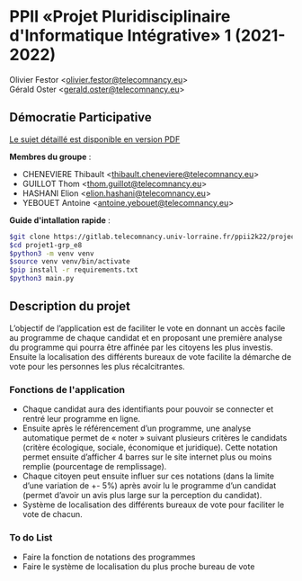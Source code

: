 # PPII «Projet Pluridisciplinaire d'Informatique Intégrative» 1 (2021-2022)

Olivier Festor <<olivier.festor@telecomnancy.eu>>  
Gérald Oster <<gerald.oster@telecomnancy.eu>>  

## Démocratie Participative

[Le sujet détaillé est disponible en version PDF](./Projet_2021_DP.pdf)

**Membres du groupe** :  

* CHENEVIERE Thibault <<thibault.cheneviere@telecomnancy.eu>>  
* GUILLOT Thom <<thom.guillot@telecomnancy.eu>>  
* HASHANI Elion <<elion.hashani@telecomnancy.eu>>  
* YEBOUET Antoine <<antoine.yebouet@telecomnancy.eu>>  

**Guide d'intallation rapide** :  

``` bash
$git clone https://gitlab.telecomnancy.univ-lorraine.fr/ppii2k22/project1-grp_e8.git
$cd projet1-grp_e8
$python3 -m venv venv
$source venv venv/bin/activate
$pip install -r requirements.txt
$python3 main.py
```

## **Description du projet**

L’objectif de l’application est de faciliter le vote en donnant un accès facile au programme de chaque candidat et en proposant une première analyse du programme qui pourra être affinée par les citoyens les plus investis. Ensuite la localisation des différents bureaux de vote facilite la démarche de vote pour les personnes les plus récalcitrantes.

### **Fonctions de l'application**

* Chaque candidat aura des identifiants pour pouvoir se connecter et rentré leur programme en ligne.
* Ensuite après le référencement d’un programme, une analyse automatique permet de « noter » suivant plusieurs critères le candidats (critère écologique, sociale, économique et juridique). Cette notation permet ensuite d’afficher 4 barres sur le site internet plus ou moins remplie (pourcentage de remplissage).
* Chaque citoyen peut ensuite influer sur ces notations (dans la limite d’une variation de +- 5%) après avoir lu le programme d’un candidat (permet d’avoir un avis plus large sur la perception du candidat).
* Système de localisation des différents bureaux de vote pour faciliter le vote de chacun.

### To do List  

* Faire la fonction de notations des programmes  
* Faire le système de localisation du plus proche bureau de vote
